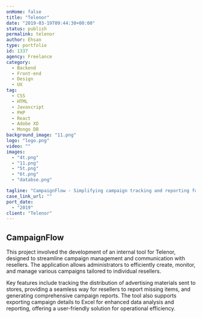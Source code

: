 ```yaml
---
onHome: false
title: "Telenor"
date: "2019-03-19T09:44:30+00:00"
status: publish
permalink: telenor
author: Ehsan
type: portfolio
id: 1337
agency: Freelance
category:
  - Backend
  - Front-end
  - Design
  - UX
tag:
  - CSS
  - HTML
  - Javascript
  - PHP
  - React
  - Adobe XD
  - Mongo DB
background_image: "11.png"
logo: "logo.png"
video: ""
images:
  - "4t.png"
  - "11.png"
  - "5t.png"
  - "6t.png"
  - "databse.png"

tagline: "CampaignFlow - Simplifying campaign tracking and reporting for resellers."
case_link_url: ""
port_date:
  - "2019"
client: "Telenor"
---
```


<h2>CampaignFlow</h2>

This project involved the development of an internal tool for Telenor, designed to streamline campaign management and communication with resellers. The application allows administrators to efficiently create, monitor, and manage various campaigns tailored to individual resellers.

Key features include tracking the distribution of advertising materials sent to stores, providing a seamless way for resellers to report missing items, and generating comprehensive campaign reports. The tool also supports exporting campaign details to Excel for enhanced data analysis and reporting, offering a user-friendly solution for operational efficiency.
